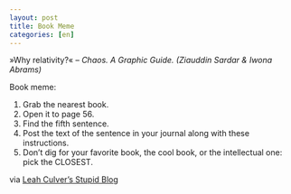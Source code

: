 ```yaml
---
layout: post 
title: Book Meme
categories: [en]
---
```

»Why relativity?« – <cite>Chaos. A Graphic Guide. (Ziauddin Sardar &amp; Iwona Abrams)</cite>

Book meme:

1. Grab the nearest book.
2. Open it to page 56.
3. Find the fifth sentence.
4. Post the text of the sentence in your journal along with these instructions.
5. Don’t dig for your favorite book, the cool book, or the intellectual one: pick the CLOSEST.

via <a href="http://blog.leahculver.com/2008/11/book-meme.html">Leah Culver’s Stupid Blog</a>

